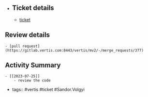 - ## Ticket details
	- [ticket](https://gitlab.vertis.com:8443/vertis/mv2/-/issues/6879)
## Review details
	- [pull request](https://gitlab.vertis.com:8443/vertis/mv2/-/merge_requests/377)
## Activity Summary
	- [[2023-07-25]]
		- review the code
- tags:: #vertis #ticket #Sandor.Volgyi